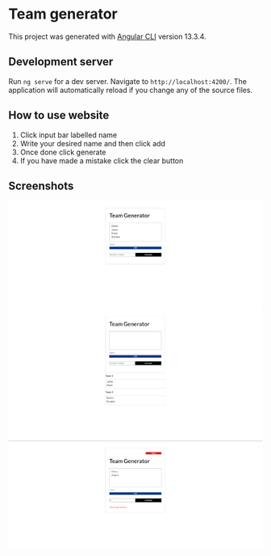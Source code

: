 # Team generator

This project was generated with [Angular CLI](https://github.com/angular/angular-cli) version 13.3.4.

## Development server

Run `ng serve` for a dev server. Navigate to `http://localhost:4200/`. The application will automatically reload if you change any of the source files.

## How to use website
1. Click input bar labelled name
2. Write your desired name and then click add 
3. Once done click generate
4. If you have made a mistake click the clear button


## Screenshots
<img src="https://github.com/Daniel-O-dev/Team-Generator/blob/d9877141cad0dc2e774174930e3917bbfcf7b566/screenshots/add%20names.png" alt="Add names" title="Add names" >
<img src="https://github.com/Daniel-O-dev/Team-Generator/blob/main/screenshots/generate.png" alt="generate teams" title="generate teams" >
<img src="https://github.com/Daniel-O-dev/Team-Generator/blob/d9877141cad0dc2e774174930e3917bbfcf7b566/screenshots/error.png" alt="Error" title="Error" >
